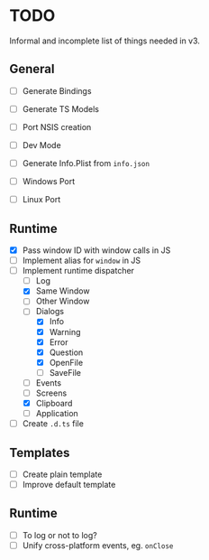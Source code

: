 # TODO

Informal and incomplete list of things needed in v3.

## General

- [ ] Generate Bindings
- [ ] Generate TS Models
- [ ] Port NSIS creation 
- [ ] Dev Mode
- [ ] Generate Info.Plist from `info.json`

- [ ] Windows Port
- [ ] Linux Port

## Runtime

- [x] Pass window ID with window calls in JS
- [ ] Implement alias for `window` in JS
- [ ] Implement runtime dispatcher
  - [ ] Log
  - [x] Same Window
  - [ ] Other Window
  - [ ] Dialogs
    - [x] Info
    - [x] Warning
    - [x] Error
    - [x] Question
    - [x] OpenFile
    - [ ] SaveFile
  - [ ] Events
  - [ ] Screens
  - [x] Clipboard
  - [ ] Application
- [ ] Create `.d.ts` file

## Templates

- [ ] Create plain template
- [ ] Improve default template

## Runtime

- [ ] To log or not to log?
- [ ] Unify cross-platform events, eg. `onClose`